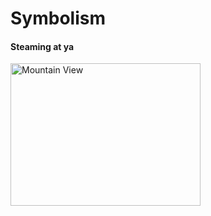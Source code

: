 <h1>Symbolism</h1>
<h4>Steaming at ya</h4>
<img src="https://upload.wikimedia.org/wikipedia/commons/d/dc/Gangut_battleship.jpg" alt="Mountain View" style="width:304px;height:228px;">

